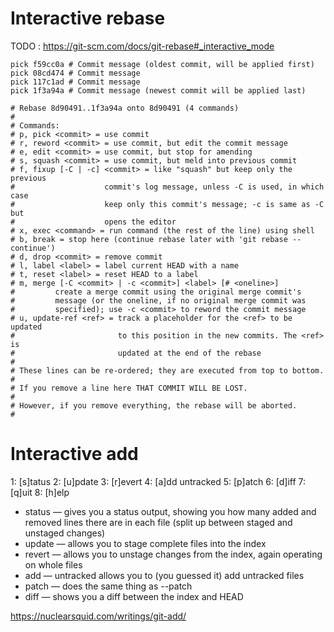 # Interactive rebase

TODO : <https://git-scm.com/docs/git-rebase#_interactive_mode>

```Shell
pick f59cc0a # Commit message (oldest commit, will be applied first)
pick 08cd474 # Commit message
pick 117c1ad # Commit message
pick 1f3a94a # Commit message (newest commit will be applied last)

# Rebase 8d90491..1f3a94a onto 8d90491 (4 commands)
#
# Commands:
# p, pick <commit> = use commit
# r, reword <commit> = use commit, but edit the commit message
# e, edit <commit> = use commit, but stop for amending
# s, squash <commit> = use commit, but meld into previous commit
# f, fixup [-C | -c] <commit> = like "squash" but keep only the previous
#                    commit's log message, unless -C is used, in which case
#                    keep only this commit's message; -c is same as -C but
#                    opens the editor
# x, exec <command> = run command (the rest of the line) using shell
# b, break = stop here (continue rebase later with 'git rebase --continue')
# d, drop <commit> = remove commit
# l, label <label> = label current HEAD with a name
# t, reset <label> = reset HEAD to a label
# m, merge [-C <commit> | -c <commit>] <label> [# <oneline>]
#         create a merge commit using the original merge commit's
#         message (or the oneline, if no original merge commit was
#         specified); use -c <commit> to reword the commit message
# u, update-ref <ref> = track a placeholder for the <ref> to be updated
#                       to this position in the new commits. The <ref> is
#                       updated at the end of the rebase
#
# These lines can be re-ordered; they are executed from top to bottom.
#
# If you remove a line here THAT COMMIT WILL BE LOST.
#
# However, if you remove everything, the rebase will be aborted.
#
```

# Interactive add

  1: [s]tatus     2: [u]pdate     3: [r]evert     4: [a]dd untracked
  5: [p]atch      6: [d]iff       7: [q]uit       8: [h]elp

  
- status — gives you a status output, showing you how many added and removed lines there are in each file (split up between staged and unstaged changes)
- update — allows you to stage complete files into the index
- revert — allows you to unstage changes from the index, again operating on whole files
- add — untracked allows you to (you guessed it) add untracked files
- patch — does the same thing as --patch
- diff — shows you a diff between the index and HEAD

<https://nuclearsquid.com/writings/git-add/>